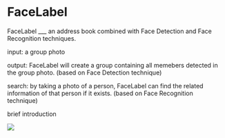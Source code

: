 # FaceLabel

FaceLabel ___ an address book combined with Face Detection and Face Recognition techniques.

input: a group photo

output: FaceLabel will create a group containing all memebers detected in the group photo. (based on Face Detection technique)

search: by taking a photo of a person, FaceLabel can find the related information of that person if it exists. (based on Face Recognition technique)

brief introduction

![](https://github.com/GitDidNotExitCleanly/FaceLabel/tree/master/Screenshot/QQ截图20150514172557.png)
